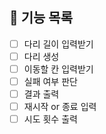 ## 📝 기능 목록
- [ ] 다리 길이 입력받기
- [ ] 다리 생성
- [ ] 이동할 칸 입력받기
- [ ] 실패 여부 판단
- [ ] 결과 출력
- [ ] 재시작 or 종료 입력
- [ ] 시도 횟수 출력